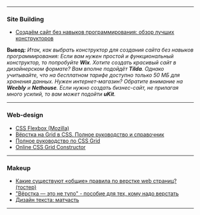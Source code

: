 ***

### Site Building

- [Создаём сайт без навыков программирования: обзор лучших конструкторов](https://tproger.ru/digest/website-builders-review/)

**Вывод:**
*Итак, как выбрать конструктор для создания сайта без навыков программирования:
Если вам нужен простой и функциональный конструктор, то попробуйте **Wix**.
Хотите создать красивый сайт в дизайнерском формате? Вам вполне подойдёт **Tilda**. Однако учитывайте, что на бесплатном тарифе доступно только 50 МБ для хранения данных.
Нужен интернет-магазин? Обратите внимание на **Weebly** и **Nethouse**.
Если нужно создать бизнес-сайт, не прилагая много усилий, то вам может подойти **uKit**.*

***

### Web-design

- [CSS Flexbox (Mozilla)](https://developer.mozilla.org/ru/docs/Learn/CSS/CSS_layout/Flexbox)
- [Вёрстка на Grid в CSS. Полное руководство и справочник](https://medium.com/@stasonmars/%D0%B2%D0%B5%CC%88%D1%80%D1%81%D1%82%D0%BA%D0%B0-%D0%BD%D0%B0-grid-%D0%B2-css-%D0%BF%D0%BE%D0%BB%D0%BD%D0%BE%D0%B5-%D1%80%D1%83%D0%BA%D0%BE%D0%B2%D0%BE%D0%B4%D1%81%D1%82%D0%B2%D0%BE-%D0%B8-%D1%81%D0%BF%D1%80%D0%B0%D0%B2%D0%BE%D1%87%D0%BD%D0%B8%D0%BA-220508316f8b)
- [Полное руководство по CSS Grid](https://tuhub.ru/posts/css-grid-complete-guide)
- [Online CSS Grid Constructor](https://grid.layoutit.com/)

***

### Makeup

- [Какие существуют «общие» правила по верстке web страниц? (тостер)](https://toster.ru/q/619070)
- ["Вёрстка — это не тупо" - пособие для тех, кому надо верстать](http://webmasters.teamdev.com)
- [Дизайн текста: матчасть](https://design.glvrd.ru/learn.html)

***
